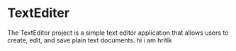 # TextEditer
The TextEditor project is a simple text editor application that allows users to create, edit, and save plain text documents. 
hi i am hritik